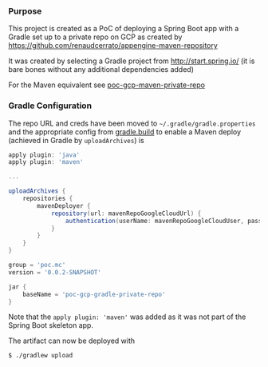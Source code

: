 ### Purpose

This project is created as a PoC of deploying a Spring Boot app with a Gradle set up to a private repo on GCP as created by https://github.com/renaudcerrato/appengine-maven-repository

It was created by selecting a Gradle project from http://start.spring.io/ (it is bare bones without any additional dependencies added)

For the Maven equivalent see [poc-gcp-maven-private-repo](https://github.com/matthewcosgrove/poc-gcp-maven-private-repo)

### Gradle Configuration

The repo URL and creds have been moved to `~/.gradle/gradle.properties` and the appropriate config from [gradle.build](gradle.build) to enable a Maven deploy (achieved in Gradle by `uploadArchives`) is 

```gradle
apply plugin: 'java'
apply plugin: 'maven'

...

uploadArchives {
    repositories {
        mavenDeployer {
            repository(url: mavenRepoGoogleCloudUrl) {
                authentication(userName: mavenRepoGoogleCloudUser, password: mavenRepoGoogleCloudPassword)
            }
        }
    }
}

group = 'poc.mc'
version = '0.0.2-SNAPSHOT'

jar {
	baseName = 'poc-gcp-gradle-private-repo'
}
```
Note that the `apply plugin: 'maven'` was added as it was not part of the Spring Boot skeleton app.

The artifact can now be deployed with

```bash
$ ./gradlew upload
```
